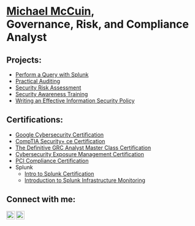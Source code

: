 <h1><a href="https://www.linkedin.com/in/michaelmccuin/">Michael McCuin</a>, <br/></a> Governance, Risk, and Compliance Analyst</a></h1>

<h2>Projects:</h2>

- [Perform a Query with Splunk](https://github.com/michaelmccuin/PerformAQueryWithSplunk)
- [Practical Auditing](https://github.com/michaelmccuin/PracticalAuditing)
- [Security Risk Assessment](https://github.com/michaelmccuin/SecurityRiskAssessment)
- [Security Awareness Training](https://github.com/michaelmccuin/SecurityAwarenessTraining)
- [Writing an Effective Information Security Policy](https://github.com/michaelmccuin/WritingAnEffectiveInformationSecurityPolicy)

<h2>Certifications:</h2>

- <a href="https://www.coursera.org/account/accomplishments/specialization/certificate/S2HXYNMUT3BT/">Google Cybersecurity Certification</a>
- <a href="https://i.imgur.com/UFBttCc.png">CompTIA Security+ ce Certification</a>
- <a href="https://i.imgur.com/AO2C28b.jpg">The Definitive GRC Analyst Master Class Certification</a>
- <a href="https://xm-cyber.thinkific.com/certificates/kfmzmfxstj">Cybersecurity Exposure Management Certification</a>
- <a href="https://i.imgur.com/Cn9oYCZ.jpg">PCI Compliance Certification</a> <br/>
- Splunk
  - <a href="https://i.imgur.com/h7vRktc.jpg">Intro to Splunk Certification</a>
  - <a href="https://i.imgur.com/6qfEqhh.jpg">Introduction to Splunk Infrastructure Monitoring</a>


<h2>Connect with me:</h2>

[<img align="left" alt="MichaelMcCuin | LinkedIn" width="22px" src="https://cdn.jsdelivr.net/npm/simple-icons@v3/icons/linkedin.svg" />][linkedin]
[<img align="left" alt="MichaelMcCuin | YouTube" width="22px" src="https://cdn.jsdelivr.net/npm/simple-icons@v3/icons/youtube.svg" />][youtube]

[linkedin]: https://www.linkedin.com/in/michaelmccuin/
[youtube]: https://www.youtube.com/@Michael.McCuin

<!--
**michaelmccuin/michaelmccuin** is a ✨ _special_ ✨ repository because its `README.md` (this file) appears on your GitHub profile.

Here are some ideas to get you started:

- 🔭 I’m currently working on ...
- 🌱 I’m currently learning ...
- 👯 I’m looking to collaborate on ...
- 🤔 I’m looking for help with ...
- 💬 Ask me about ...
- 📫 How to reach me: ...
- 😄 Pronouns: ...
- ⚡ Fun fact: ...
-->
